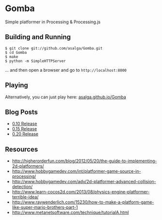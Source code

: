 Gomba
=====

Simple platformer in Processing & Processing.js

Building and Running
--------------------
```shell
$ git clone git://github.com/asalga/Gomba.git
$ cd Gomba
$ make
$ python -m SimpleHTTPServer
```

... and then open a browser and go to `http://localhost:8000`

Playing
-------
Alternatively, you can just play here: [asalga.github.io/Gomba](http://asalga.github.io/Gomba/)

Blog Posts
----------

* [0.10 Release](http://asalga.wordpress.com/2014/09/20/gomba-0-1/)
* [0.15 Release](http://asalga.wordpress.com/2014/10/25/gomba-0-15/)
* [0.20 Release](https://asalga.wordpress.com/2014/11/24/gomba-0-2/)

Resources
---------
* http://higherorderfun.com/blog/2012/05/20/the-guide-to-implementing-2d-platformers/
* http://www.hobbygamedev.com/int/platformer-game-source-in-processing/
* http://www.hobbygamedev.com/adv/2d-platformer-advanced-collision-detection/
* http://www.learn-cocos2d.com/2013/08/physics-engine-platformer-terrible-idea/
* http://www.raywenderlich.com/15230/how-to-make-a-platform-game-like-super-mario-brothers-part-1
* http://www.metanetsoftware.com/technique/tutorialA.html


